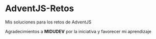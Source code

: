 # AdventJS-Retos
Mis soluciones para los retos de AdventJS

Agradecimientos a **MIDUDEV** por la iniciativa y favorecer mi aprendizaje
